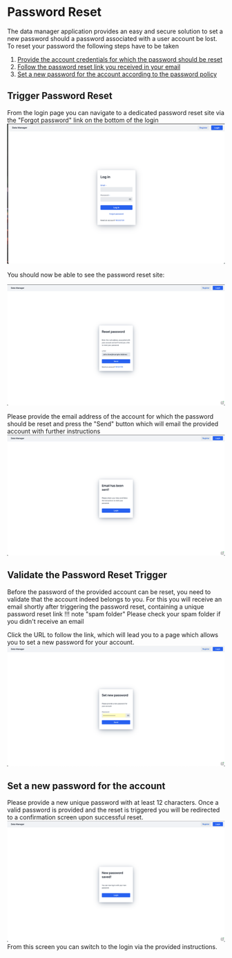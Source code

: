 # Password Reset

The data manager application provides an easy and secure solution
to set a new password should a password associated with a user account be lost.
To reset your password the following steps have to be taken

1. [Provide the account credentials for which the password should be reset](#trigger-password-reset)
2. [Follow the password reset link you received in your email](#validate-the-password-reset-trigger)
3. [Set a new password for the account according to the password policy](#set-a-new-password-for-the-account)

## Trigger Password Reset

From the login page you can navigate to a dedicated password reset site via the "Forgot password"
link
on the bottom of the login
![login_password_reset](images/password_reset/password_reset.png)

You should now be able to see the password reset site:

![password_reset_email](images/password_reset/password_reset_email.png)

Please provide the email address of the account for which the password should be reset
and press the "Send" button which will email the provided account with further instructions
![password_reset_email_sent](images/password_reset/password_reset_email_sent.png)

## Validate the Password Reset Trigger

Before the password of the provided account can be reset,
you need to validate that the account indeed belongs to you.
For this you will receive an email shortly after triggering the password reset, containing a unique
password reset link
!!! note "spam folder"
    Please check your spam folder if you didn't receive an email

Click the URL to follow the link, which will lead you to a page which allows you to set a new
password for your account.
![password_reset_new_password](images/password_reset/password_reset_new_password.png)

## Set a new password for the account

Please provide a new unique password with at least 12 characters.
Once a valid password is provided and the reset is triggered you will be redirected to a
confirmation screen upon successful reset.
![password_reset_new_password_saved](images/password_reset/password_reset_new_password_saved.png)
From this screen you can switch to the login via the provided instructions.
